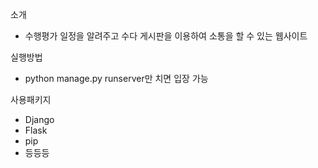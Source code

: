 소개
- 수행평가 일정을 알려주고 수다 게시판을 이용하여 소통을 할 수 있는 웹사이트

실행방법
- python manage.py runserver만 치면 입장 가능

사용패키지
- Django
-   Flask
-   pip
-   등등등